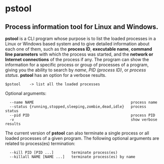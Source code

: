 # pstool
Process information tool for Linux and Windows.
---

**pstool** is a CLI program whose purpose is to list the loaded processes in a Linux or Windows based system and to give detailed information about each one of them, such as the **process ID**, **executable name**, **command line parameters** with which the process was started, and the **network or Internet connections** of the process if any. The program can show the information for a specific process or group of processes of a program, giving you the ability to search by *name*, *PID (process ID)*, or *process status*. **pstool** has an option for a verbose results.

`$pstool    -> list all the loaded processes`

Optional arguments:
```
  --name NAME                                            process name
  --status {running,stopped,sleeping,zombie,dead,idle}   process status
  --pid PID                                              process PID
  -v                                                     show verbose results
```
The current version of **pstool** can also terminate a single process or all loaded processes of a given program. The following optional arguments are related to process(es) termination:
```
  --kill PID [PID ...]        terminate process(es)
  --killall NAME [NAME ...]   terminate process(es) by name
```
